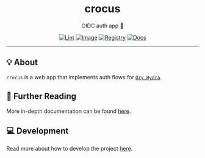 <h1 align="center">crocus</h1>

<div align="center">

OIDC auth app 🪪

[![Lint](https://github.com/radio-aktywne/crocus/actions/workflows/lint.yaml/badge.svg)](https://github.com/radio-aktywne/crocus/actions/workflows/lint.yaml)
[![Image](https://github.com/radio-aktywne/crocus/actions/workflows/image.yaml/badge.svg)](https://github.com/radio-aktywne/crocus/actions/workflows/image.yaml)
[![Registry](https://github.com/radio-aktywne/crocus/actions/workflows/registry.yaml/badge.svg)](https://github.com/radio-aktywne/crocus/actions/workflows/registry.yaml)
[![Docs](https://github.com/radio-aktywne/crocus/actions/workflows/docs.yaml/badge.svg)](https://github.com/radio-aktywne/crocus/actions/workflows/docs.yaml)

</div>

---

## 💡 About

`crocus` is a web app that implements auth flows
for [`Ory Hydra`](https://www.ory.sh/hydra).

## 📄 Further Reading

More in-depth documentation can be found
[here](https://radio-aktywne.github.io/crocus).

## 💻 Development

Read more about how to develop the project
[here](https://github.com/radio-aktywne/crocus/blob/main/CONTRIBUTING.md).

